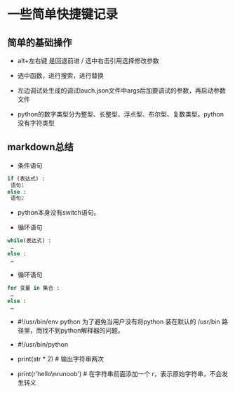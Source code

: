 # 一些简单快捷键记录

## 简单的基础操作

* alt+左右键 是回退前进 / 选中右击引用选择修改参数

* 选中函数，进行搜索，进行替换

* 左边调试处生成的调试lauch.json文件中args后加要调试的参数，再启动参数文件

* python的数字类型分为整型、长整型、浮点型、布尔型、复数类型。python没有字符类型

## markdown总结

<!-- > https://www.jianshu.com/p/82e730892d42 -->

* 条件语句

```  python
if (表达式) :
 语句1
else :
 语句2
```

* python本身没有switch语句。

* 循环语句

```  python
while(表达式) :
 …
else :
 …
```

* 循环语句

```  python
for 变量 in 集合 :
 …
else :
 …
```

* #!/usr/bin/env python 为了避免当用户没有将python 装在默认的 /usr/bin 路径里，而找不到python解释器的问题。

* #!/usr/bin/python
* print(str * 2)             # 输出字符串两次
* print(r'hello\nrunoob')     # 在字符串前面添加一个 r，表示原始字符串，不会发生转义
